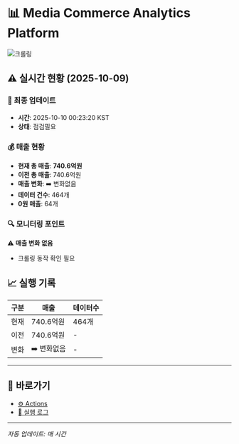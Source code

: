 # 📊 Media Commerce Analytics Platform

![크롤링](https://img.shields.io/badge/크롤링-점검필요-yellow)

## ⚠️ 실시간 현황 (2025-10-09)

### 📍 최종 업데이트
- **시간**: 2025-10-10 00:23:20 KST
- **상태**: 점검필요

### 💰 매출 현황
- **현재 총 매출**: **740.6억원**
- **이전 총 매출**: 740.6억원
- **매출 변화**: ➡️ 변화없음
- **데이터 건수**: 464개
- **0원 매출**: 64개

### 🔍 모니터링 포인트

⚠️ **매출 변화 없음**
- 크롤링 동작 확인 필요


## 📈 실행 기록

| 구분 | 매출 | 데이터수 |
|------|------|----------|
| 현재 | 740.6억원 | 464개 |
| 이전 | 740.6억원 | - |
| 변화 | ➡️ 변화없음 | - |

---

## 🔗 바로가기

- [⚙️ Actions](../../actions)
- [📝 실행 로그](../../actions/workflows/daily_scraping.yml)

---

*자동 업데이트: 매 시간*
